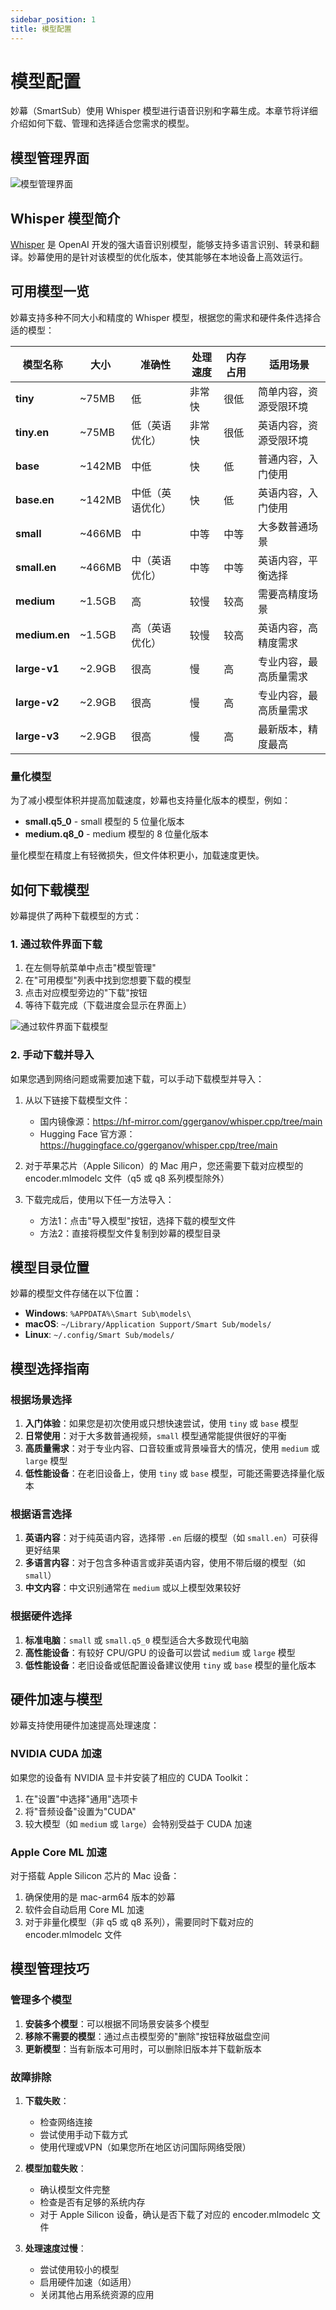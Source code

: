 ```yaml
---
sidebar_position: 1
title: 模型配置
---
```


# 模型配置

妙幕（SmartSub）使用 Whisper 模型进行语音识别和字幕生成。本章节将详细介绍如何下载、管理和选择适合您需求的模型。

## 模型管理界面

<div className="img-container">
  <img src="/img/screenshots/model-management.png" alt="模型管理界面" />
</div>

## Whisper 模型简介

[Whisper](https://github.com/openai/whisper) 是 OpenAI 开发的强大语音识别模型，能够支持多语言识别、转录和翻译。妙幕使用的是针对该模型的优化版本，使其能够在本地设备上高效运行。

## 可用模型一览

妙幕支持多种不同大小和精度的 Whisper 模型，根据您的需求和硬件条件选择合适的模型：

| 模型名称      | 大小   | 准确性           | 处理速度 | 内存占用 | 适用场景               |
| ------------- | ------ | ---------------- | -------- | -------- | ---------------------- |
| **tiny**      | ~75MB  | 低               | 非常快   | 很低     | 简单内容，资源受限环境 |
| **tiny.en**   | ~75MB  | 低（英语优化）   | 非常快   | 很低     | 英语内容，资源受限环境 |
| **base**      | ~142MB | 中低             | 快       | 低       | 普通内容，入门使用     |
| **base.en**   | ~142MB | 中低（英语优化） | 快       | 低       | 英语内容，入门使用     |
| **small**     | ~466MB | 中               | 中等     | 中等     | 大多数普通场景         |
| **small.en**  | ~466MB | 中（英语优化）   | 中等     | 中等     | 英语内容，平衡选择     |
| **medium**    | ~1.5GB | 高               | 较慢     | 较高     | 需要高精度场景         |
| **medium.en** | ~1.5GB | 高（英语优化）   | 较慢     | 较高     | 英语内容，高精度需求   |
| **large-v1**  | ~2.9GB | 很高             | 慢       | 高       | 专业内容，最高质量需求 |
| **large-v2**  | ~2.9GB | 很高             | 慢       | 高       | 专业内容，最高质量需求 |
| **large-v3**  | ~2.9GB | 很高             | 慢       | 高       | 最新版本，精度最高     |

### 量化模型

为了减小模型体积并提高加载速度，妙幕也支持量化版本的模型，例如：

- **small.q5_0** - small 模型的 5 位量化版本
- **medium.q8_0** - medium 模型的 8 位量化版本

量化模型在精度上有轻微损失，但文件体积更小，加载速度更快。

## 如何下载模型

妙幕提供了两种下载模型的方式：

### 1. 通过软件界面下载

1. 在左侧导航菜单中点击"模型管理"
2. 在"可用模型"列表中找到您想要下载的模型
3. 点击对应模型旁边的"下载"按钮
4. 等待下载完成（下载进度会显示在界面上）

<div className="img-container">
  <img src="/img/screenshots/model-download.png" alt="通过软件界面下载模型" />
</div>

### 2. 手动下载并导入

如果您遇到网络问题或需要加速下载，可以手动下载模型并导入：

1. 从以下链接下载模型文件：

   - 国内镜像源：https://hf-mirror.com/ggerganov/whisper.cpp/tree/main
   - Hugging Face 官方源：https://huggingface.co/ggerganov/whisper.cpp/tree/main

2. 对于苹果芯片（Apple Silicon）的 Mac 用户，您还需要下载对应模型的 encoder.mlmodelc 文件（q5 或 q8 系列模型除外）

3. 下载完成后，使用以下任一方法导入：
   - 方法1：点击"导入模型"按钮，选择下载的模型文件
   - 方法2：直接将模型文件复制到妙幕的模型目录

## 模型目录位置

妙幕的模型文件存储在以下位置：

- **Windows**: `%APPDATA%\Smart Sub\models\`
- **macOS**: `~/Library/Application Support/Smart Sub/models/`
- **Linux**: `~/.config/Smart Sub/models/`

## 模型选择指南

### 根据场景选择

1. **入门体验**：如果您是初次使用或只想快速尝试，使用 `tiny` 或 `base` 模型
2. **日常使用**：对于大多数普通视频，`small` 模型通常能提供很好的平衡
3. **高质量需求**：对于专业内容、口音较重或背景噪音大的情况，使用 `medium` 或 `large` 模型
4. **低性能设备**：在老旧设备上，使用 `tiny` 或 `base` 模型，可能还需要选择量化版本

### 根据语言选择

1. **英语内容**：对于纯英语内容，选择带 `.en` 后缀的模型（如 `small.en`）可获得更好结果
2. **多语言内容**：对于包含多种语言或非英语内容，使用不带后缀的模型（如 `small`）
3. **中文内容**：中文识别通常在 `medium` 或以上模型效果较好

### 根据硬件选择

1. **标准电脑**：`small` 或 `small.q5_0` 模型适合大多数现代电脑
2. **高性能设备**：有较好 CPU/GPU 的设备可以尝试 `medium` 或 `large` 模型
3. **低性能设备**：老旧设备或低配置设备建议使用 `tiny` 或 `base` 模型的量化版本

## 硬件加速与模型

妙幕支持使用硬件加速提高处理速度：

### NVIDIA CUDA 加速

如果您的设备有 NVIDIA 显卡并安装了相应的 CUDA Toolkit：

1. 在"设置"中选择"通用"选项卡
2. 将"音频设备"设置为"CUDA"
3. 较大模型（如 `medium` 或 `large`）会特别受益于 CUDA 加速

### Apple Core ML 加速

对于搭载 Apple Silicon 芯片的 Mac 设备：

1. 确保使用的是 mac-arm64 版本的妙幕
2. 软件会自动启用 Core ML 加速
3. 对于非量化模型（非 q5 或 q8 系列），需要同时下载对应的 encoder.mlmodelc 文件

## 模型管理技巧

### 管理多个模型

1. **安装多个模型**：可以根据不同场景安装多个模型
2. **移除不需要的模型**：通过点击模型旁的"删除"按钮释放磁盘空间
3. **更新模型**：当有新版本可用时，可以删除旧版本并下载新版本

### 故障排除

1. **下载失败**：

   - 检查网络连接
   - 尝试使用手动下载方式
   - 使用代理或VPN（如果您所在地区访问国际网络受限）

2. **模型加载失败**：

   - 确认模型文件完整
   - 检查是否有足够的系统内存
   - 对于 Apple Silicon 设备，确认是否下载了对应的 encoder.mlmodelc 文件

3. **处理速度过慢**：
   - 尝试使用较小的模型
   - 启用硬件加速（如适用）
   - 关闭其他占用系统资源的应用
